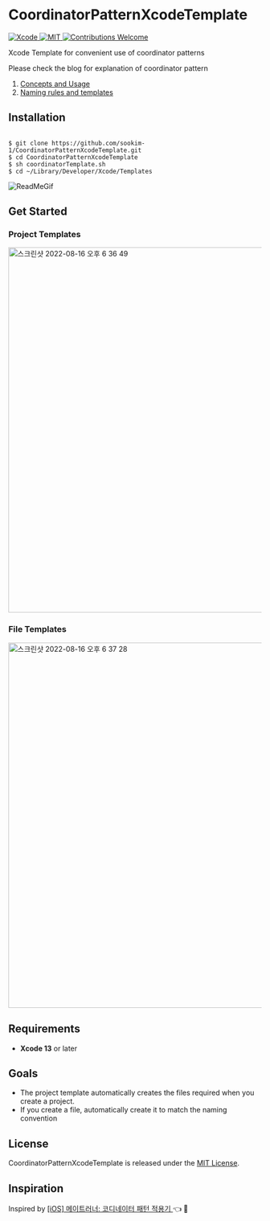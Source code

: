 # CoordinatorPatternXcodeTemplate

<a href="https://developer.apple.com/xcode">
<img src="https://img.shields.io/badge/Xcode-13-blue.svg" alt="Xcode">
</a>
<a href="https://opensource.org/licenses/MIT">
<img src="https://img.shields.io/badge/License-MIT-red.svg" alt="MIT">
</a>
<a href="https://github.com/MessageKit/MessageKit/issues">
<img src="https://img.shields.io/badge/contributions-welcome-brightgreen.svg?style=flat" alt="Contributions Welcome">
</a>

Xcode Template for convenient use of coordinator patterns

Please check the blog for explanation of coordinator pattern
  1. [Concepts and Usage](https://velog.io/@sookim-1/Coordinator-Pattern-1-%EA%B0%9C%EB%85%90-%EB%B0%8F-%EC%82%AC%EC%9A%A9%EB%B0%A9%EB%B2%95)
  2. [Naming rules and templates](https://velog.io/@sookim-1/iOS-Coordinator-Pattern-2-%ED%85%9C%ED%94%8C%EB%A6%BF-%EB%B0%8F-%EA%B7%9C%EC%B9%99)

## Installation

```Shell

$ git clone https://github.com/sookim-1/CoordinatorPatternXcodeTemplate.git
$ cd CoordinatorPatternXcodeTemplate
$ sh coordinatorTemplate.sh
$ cd ~/Library/Developer/Xcode/Templates

```

![ReadMeGif](https://user-images.githubusercontent.com/55218398/184839154-15dc378e-a199-4a68-8c73-63fb7375feac.gif)

## Get Started
### Project Templates
<img width="727" alt="스크린샷 2022-08-16 오후 6 36 49" src="https://user-images.githubusercontent.com/55218398/184848145-b589f077-f4ce-4f9f-ba93-729a599f1dd0.png">

### File Templates

<img width="727" alt="스크린샷 2022-08-16 오후 6 37 28" src="https://user-images.githubusercontent.com/55218398/184848267-3fced583-5cd4-442f-8590-1eb5b86aabbd.png">

## Requirements

- **Xcode 13** or later

## Goals

- The project template automatically creates the files required when you create a project.
- If you create a file, automatically create it to match the naming convention

## License

CoordinatorPatternXcodeTemplate is released under the [MIT License](https://github.com/MessageKit/MessageKit/blob/master/LICENSE.md).

## Inspiration

Inspired by [[iOS] 메이트러너: 코디네이터 패턴 적용기
](https://jeonyeohun.tistory.com/310?category=881841) :point_left: :100:
